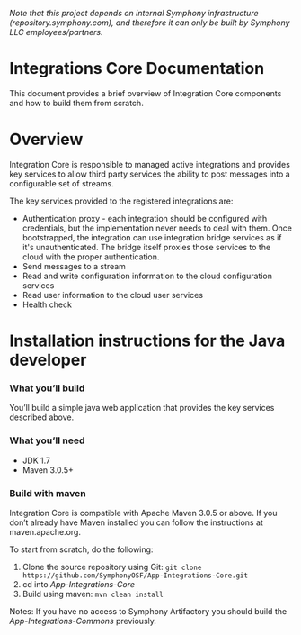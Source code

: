 _Note that this project depends on internal Symphony infrastructure (repository.symphony.com), and therefore it can only be built by Symphony LLC employees/partners._

# Integrations Core Documentation

This document provides a brief overview of Integration Core components and how to build them from scratch.

# Overview

Integration Core is responsible to managed active integrations and provides key services to allow third party
services the ability to post messages into a configurable set of streams.

The key services provided to the registered integrations are:

* Authentication proxy - each integration should be configured with credentials, but the implementation never needs
to deal with them.  Once bootstrapped, the integration can use integration bridge services as if it's unauthenticated.
The bridge itself proxies those services to the cloud with the proper authentication.
* Send messages to a stream
* Read and write configuration information to the cloud configuration services
* Read user information to the cloud user services
* Health check

# Installation instructions for the Java developer

### What you’ll build
You’ll build a simple java web application that provides the key services described above.

### What you’ll need
* JDK 1.7
* Maven 3.0.5+

### Build with maven
Integration Core is compatible with Apache Maven 3.0.5 or above. If you don’t already have Maven installed you can
follow the instructions at maven.apache.org.

To start from scratch, do the following:

1. Clone the source repository using Git:
   `git clone https://github.com/SymphonyOSF/App-Integrations-Core.git`
2. cd into _App-Integrations-Core_
3. Build using maven:
   `mvn clean install`

Notes: If you have no access to Symphony Artifactory you should build the _App-Integrations-Commons_ previously.